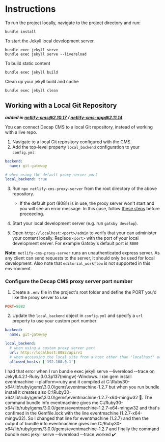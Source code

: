 # Instructions

To run the project locally, navigate to the project directory and run:

```
bundle install
``` 

To start the Jekyll local development server.

```
bundle exec jekyll serve
bundle exec jekyll serve --livereload
``` 

To build static content

```
bundle exec jekyll build
```

Clean up your jekyll build and cache

```
bundle exec jekyll clean
```

## Working with a Local Git Repository

***added in netlify-cms@2.10.17 / netlify-cms-app@2.11.14***

You can connect Decap CMS to a local Git repository, instead of working with a live repo.

1. Navigate to a local Git repository configured with the CMS.
2. Add the top-level property `local_backend` configuration to your `config.yml`:

```yaml
backend:
  name: git-gateway

# when using the default proxy server port
local_backend: true
```

3. Run `npx netlify-cms-proxy-server` from the root directory of the above repository.

   * If the default port (8081) is in use, the proxy server won't start and you will see an error message. In this case, follow [these steps](#configure-the-netlify-cms-proxy-server-port-number) before proceeding.
4. Start your local development server (e.g. run `gatsby develop`).
5. Open `http://localhost:<port>/admin` to verify that your can administer your content locally. Replace `<port>` with the port of your local development server. For example Gatsby's default port is `8000`

**Note:** `netlify-cms-proxy-server` runs an unauthenticated express server. As any client can send requests to the server, it should only be used for local development. Also note that `editorial_workflow` is not supported in this environment.

### Configure the Decap CMS proxy server port number

1. Create a `.env` file in the project's root folder and define the PORT you'd like the proxy server to use

```ini
PORT=8082
```

2. Update the `local_backend` object in `config.yml` and specify a `url` property to use your custom port number

```yaml
backend:
  name: git-gateway

local_backend:
  # when using a custom proxy server port
  url: http://localhost:8082/api/v1
  # when accessing the local site from a host other than 'localhost' or '127.0.0.1'
  allowed_hosts: ['192.168.0.1']
```


I had that error when I run bundle exec jekyll serve --livereload --trace on Jekyll.4.2.1-Ruby.3.0.3p137(mingw)-Windows. I ran gem install eventmachine --platform=ruby and it compiled at C:\Ruby30-x64\lib\ruby\gems\3.0.0\gems\eventmachine-1.2.7 but when you run bundle install it creates also C:\Ruby30-x64\lib\ruby\gems\3.0.0\gems\eventmachine-1.2.7-x64-mingw32 🤔. The command bundle info eventmachine gives me C:/Ruby30-x64/lib/ruby/gems/3.0.0/gems/eventmachine-1.2.7-x64-mingw32 and that's confimed in the Gemfile.lock with the line eventmachine (1.2.7-x64-mingw32). So I changed that line for eventmachine (1.2.7) and then the output of bundle info eventmachine gives me C:/Ruby30-x64/lib/ruby/gems/3.0.0/gems/eventmachine-1.2.7 and finally the command bundle exec jekyll serve --livereload --trace worked ✔️
